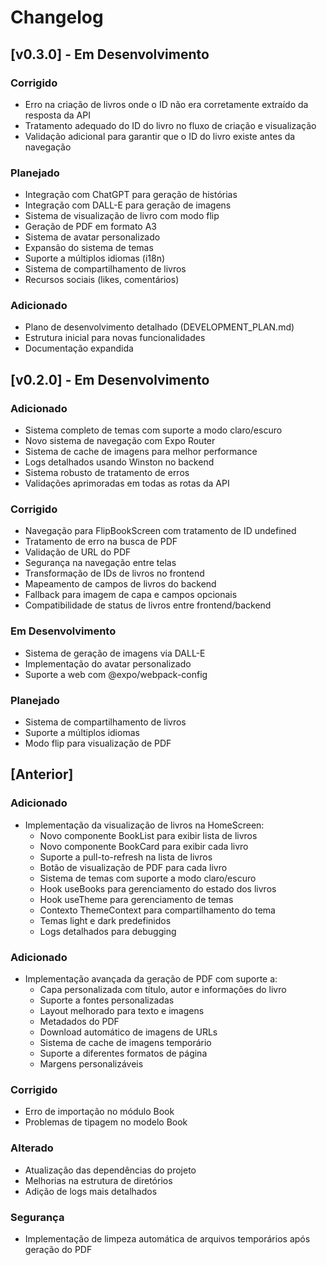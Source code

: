 # Changelog

## [v0.3.0] - Em Desenvolvimento

### Corrigido
- Erro na criação de livros onde o ID não era corretamente extraído da resposta da API
- Tratamento adequado do ID do livro no fluxo de criação e visualização
- Validação adicional para garantir que o ID do livro existe antes da navegação

### Planejado
- Integração com ChatGPT para geração de histórias
- Integração com DALL-E para geração de imagens
- Sistema de visualização de livro com modo flip
- Geração de PDF em formato A3
- Sistema de avatar personalizado
- Expansão do sistema de temas
- Suporte a múltiplos idiomas (i18n)
- Sistema de compartilhamento de livros
- Recursos sociais (likes, comentários)

### Adicionado
- Plano de desenvolvimento detalhado (DEVELOPMENT_PLAN.md)
- Estrutura inicial para novas funcionalidades
- Documentação expandida

## [v0.2.0] - Em Desenvolvimento

### Adicionado
- Sistema completo de temas com suporte a modo claro/escuro
- Novo sistema de navegação com Expo Router
- Sistema de cache de imagens para melhor performance
- Logs detalhados usando Winston no backend
- Sistema robusto de tratamento de erros
- Validações aprimoradas em todas as rotas da API

### Corrigido
- Navegação para FlipBookScreen com tratamento de ID undefined
- Tratamento de erro na busca de PDF
- Validação de URL do PDF
- Segurança na navegação entre telas
- Transformação de IDs de livros no frontend
- Mapeamento de campos de livros do backend
- Fallback para imagem de capa e campos opcionais
- Compatibilidade de status de livros entre frontend/backend

### Em Desenvolvimento
- Sistema de geração de imagens via DALL-E
- Implementação do avatar personalizado
- Suporte a web com @expo/webpack-config

### Planejado
- Sistema de compartilhamento de livros
- Suporte a múltiplos idiomas
- Modo flip para visualização de PDF

## [Anterior]

### Adicionado
- Implementação da visualização de livros na HomeScreen:
  - Novo componente BookList para exibir lista de livros
  - Novo componente BookCard para exibir cada livro
  - Suporte a pull-to-refresh na lista de livros
  - Botão de visualização de PDF para cada livro
  - Sistema de temas com suporte a modo claro/escuro
  - Hook useBooks para gerenciamento do estado dos livros
  - Hook useTheme para gerenciamento de temas
  - Contexto ThemeContext para compartilhamento do tema
  - Temas light e dark predefinidos
  - Logs detalhados para debugging

### Adicionado
- Implementação avançada da geração de PDF com suporte a:
  - Capa personalizada com título, autor e informações do livro
  - Suporte a fontes personalizadas
  - Layout melhorado para texto e imagens
  - Metadados do PDF
  - Download automático de imagens de URLs
  - Sistema de cache de imagens temporário
  - Suporte a diferentes formatos de página
  - Margens personalizáveis

### Corrigido
- Erro de importação no módulo Book
- Problemas de tipagem no modelo Book

### Alterado
- Atualização das dependências do projeto
- Melhorias na estrutura de diretórios
- Adição de logs mais detalhados

### Segurança
- Implementação de limpeza automática de arquivos temporários após geração do PDF